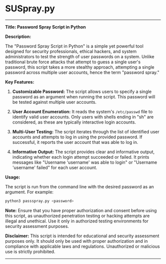 # SUSpray.py

---

**Title: Password Spray Script in Python**

**Description:**

The "Password Spray Script in Python" is a simple yet powerful tool designed for security professionals, ethical hackers, and system administrators to test the strength of user passwords on a system. Unlike traditional brute force attacks that attempt to guess a single user's password, this script takes a more stealthy approach, attempting a single password across multiple user accounts, hence the term "password spray."

**Key Features:**

1. **Customizable Password:** The script allows users to specify a single password as an argument when running the script. This password will be tested against multiple user accounts.

2. **User Account Enumeration:** It reads the system's `/etc/passwd` file to identify valid user accounts. Only users with shells ending in "sh" are considered, as these are typically interactive login accounts.

3. **Multi-User Testing:** The script iterates through the list of identified user accounts and attempts to log in using the provided password. If successful, it reports the user account that was able to log in.

4. **Informative Output:** The script provides clear and informative output, indicating whether each login attempt succeeded or failed. It prints messages like "Username 'username' was able to login" or "Username 'username' failed" for each user account.

**Usage:**

The script is run from the command line with the desired password as an argument. For example:

```bash
python3 passspray.py <password>
```

**Note:** Ensure that you have proper authorization and consent before using this script, as unauthorized penetration testing or hacking attempts are illegal and unethical. Use it only in authorized testing environments for security assessment purposes.

**Disclaimer:** This script is intended for educational and security assessment purposes only. It should only be used with proper authorization and in compliance with applicable laws and regulations. Unauthorized or malicious use is strictly prohibited.

---


